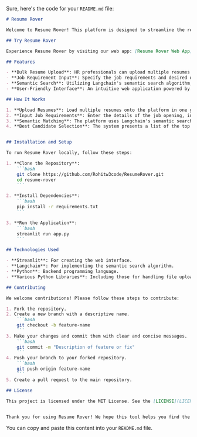 Sure, here's the code for your `README.md` file:

```markdown
# Resume Rover

Welcome to Resume Rover! This platform is designed to streamline the recruitment process for HR professionals by leveraging advanced semantic search algorithms and language models (LLMs) to find the best candidates for job openings.

## Try Resume Rover

Experience Resume Rover by visiting our web app: [Resume Rover Web App](https://rohitw3code-resumerover.streamlit.app/)

## Features

- **Bulk Resume Upload**: HR professionals can upload multiple resumes simultaneously.
- **Job Requirement Input**: Specify the job requirements and desired qualifications.
- **Semantic Search**: Utilizing Langchain's semantic search algorithm, Resume Rover identifies the best-fit candidates based on the provided job requirements.
- **User-Friendly Interface**: An intuitive web application powered by Streamlit.

## How It Works

1. **Upload Resumes**: Load multiple resumes onto the platform in one go.
2. **Input Job Requirements**: Enter the details of the job opening, including key qualifications and skills.
3. **Semantic Matching**: The platform uses Langchain's semantic search to analyze and match resumes to the job requirements.
4. **Best Candidate Selection**: The system presents a list of the top candidates who best fit the role.


## Installation and Setup

To run Resume Rover locally, follow these steps:

1. **Clone the Repository**:
    ```bash
    git clone https://github.com/Rohitw3code/ResumeRover.git
    cd resume-rover
    ```

2. **Install Dependencies**:
    ```bash
    pip install -r requirements.txt
    ```

3. **Run the Application**:
    ```bash
    streamlit run app.py
    ```

## Technologies Used

- **Streamlit**: For creating the web interface.
- **Langchain**: For implementing the semantic search algorithm.
- **Python**: Backend programming language.
- **Various Python Libraries**: Including those for handling file uploads and data processing.

## Contributing

We welcome contributions! Please follow these steps to contribute:

1. Fork the repository.
2. Create a new branch with a descriptive name.
    ```bash
    git checkout -b feature-name
    ```
3. Make your changes and commit them with clear and concise messages.
    ```bash
    git commit -m "Description of feature or fix"
    ```
4. Push your branch to your forked repository.
    ```bash
    git push origin feature-name
    ```
5. Create a pull request to the main repository.

## License

This project is licensed under the MIT License. See the [LICENSE](LICENSE) file for details.


Thank you for using Resume Rover! We hope this tool helps you find the perfect candidates for your job openings efficiently and effectively.
```

You can copy and paste this content into your `README.md` file.
